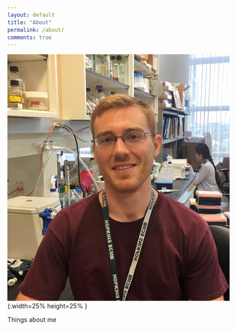 ```yaml
---
layout: default
title: "About"
permalink: /about/
comments: true
---
```


![lab_pic](/media/lab_pic_2017.jpeg){:width=25% height=25% }

Things about me